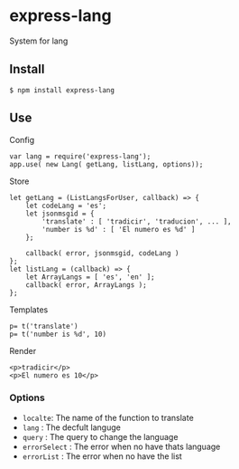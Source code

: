 # express-lang

System for lang

## Install

	$ npm install express-lang


## Use


Config

	var lang = require('express-lang');
	app.use( new Lang( getLang, listLang, options));


Store

	let getLang = (ListLangsForUser, callback) => {
		let codeLang = 'es';
		let jsonmsgid = {
			'translate' : [ 'tradicir', 'traducion', ... ],
			'number is %d' : [ 'El numero es %d' ]
		};

		callback( error, jsonmsgid, codeLang )
	};
	let listLang = (callback) => {
		let ArrayLangs = [ 'es', 'en' ];
	 	callback( error, ArrayLangs );
	};

Templates

	p= t('translate')
	p= t('number is %d', 10)

Render

	<p>tradicir</p>
	<p>El numero es 10</p>

### Options

* `localte`: The name of the function to translate
* `lang` : The decfult languge
* `query` : The query to change the language
* `errorSelect` : The error when no have thats language
* `errorList` : The error when no have the list
